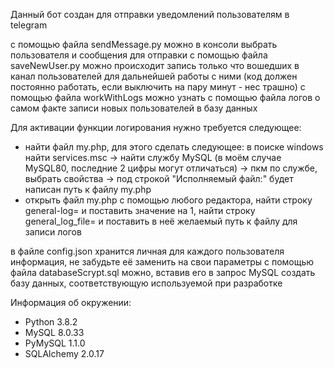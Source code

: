   Данный бот создан для отправки уведомлений пользователям в telegram

  с помощью файла sendMessage.py можно в консоли выбрать пользователя и сообщения для отправки
  с помощью файла saveNewUser.py можно происходит запись только что вошедших в канал пользователей для дальнейшей работы с ними (код должен постоянно работать,
если выключить на пару минут - нес трашно)
  с помощью файла workWithLogs можно узнать с помощью файла логов о самом факте записи новых пользователей в базу данных

  Для активации функции логирования нужно требуется следующее:
  - найти файл my.php, для этого сделать следующее: в поиске windows найти services.msc -> найти службу MySQL (в моём случае MySQL80, последние 2 цифры могут
отличаться) -> пкм по службе, выбрать свойства -> под строкой "Исполняемый файл:" будет написан путь к файлу my.php
  - открыть файл my.php с помощью любого редактора, найти строку general-log= и поставить значение на 1, найти строку general_log_file= и поставить в неё желаемый
путь к файлу для записи логов

  в файле config.json хранится личная для каждого пользователя информация, не забудьте её заменить на свои параметры
  с помощью файла databaseScrypt.sql можно, вставив его в запрос MySQL создать базу данных, соответствующую используемой при разработке

  Информация об окружении:
  - Python 3.8.2
  - MySQL 8.0.33
  - PyMySQL 1.1.0
  - SQLAlchemy 2.0.17
